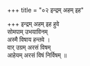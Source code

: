 +++
title = "०२ इन्द्रम् अहम् इह"

+++
इन्द्रम् अहम् इह हुवे  
सोमपाम् उभयाविनम्  
अस्मै विषाय हन्तवे ।  
वार् उग्रम् अरसं विषम्  
आहेयम् अरसं विषं निर्विषम् ॥